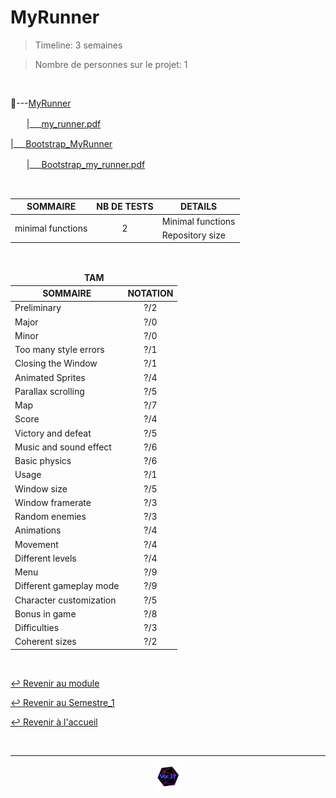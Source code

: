 # MyRunner

>Timeline: 3 semaines

>Nombre de personnes sur le projet: 1

<br>

📂---[MyRunner](https://github.com/Studio-17/Epitech-Subjects/tree/main/Semestre_1/B-MUL-100/MyRunner/My_Runner)

ㅤㅤ|___[my_runner.pdf](https://github.com/Studio-17/Epitech-Subjects/blob/main/Semestre_1/B-MUL-100/MyRunner/My_Runner/my_runner.pdf)

|___[Bootstrap_MyRunner](https://github.com/Studio-17/Epitech-Subjects/tree/main/Semestre_1/B-MUL-100/MyRunner/Bootstrap_MyRunner)

ㅤㅤ|___[Bootstrap_my_runner.pdf](https://github.com/Studio-17/Epitech-Subjects/blob/main/Semestre_1/B-MUL-100/MyRunner/Bootstrap_MyRunner/Bootstrap_my_runner.pdf)

<br>

<table align="center">
    <thead>
        <tr>
            <th>SOMMAIRE</th>
            <th>NB DE TESTS</th>
            <th>DETAILS</th>
        </tr>
    </thead>
    <tbody>
        <tr>
            <td rowspan="2">minimal functions</td>
            <td rowspan="2" style="text-align: center;">2</td>
            <td>Minimal functions</td>
        </tr>
        <tr>
            <td>Repository size</td>
        </tr>
    </tbody>
</table>

<br>

<table align="center">
    <thead>
    <tr>
            <td colspan="2" align="center"><strong>TAM</strong></td>
    </tr>
        <tr>
            <th>SOMMAIRE</th>
            <th>NOTATION</th>
        </tr>
    </thead>
    <tbody>
        <tr>
            <td rowspan="1">Preliminary</td>
            <td rowspan="1" style="text-align: center;">?/2</td>
        </tr>
        <tr>
            <td rowspan="1">Major</td>
            <td rowspan="1" style="text-align: center;">?/0</td>
        </tr>
        <tr>
            <td rowspan="1">Minor</td>
            <td rowspan="1" style="text-align: center;">?/0</td>
        </tr>
        <tr>
            <td rowspan="1">Too many style errors</td>
            <td rowspan="1" style="text-align: center;">?/1</td>
        </tr>
        <tr>
            <td rowspan="1">Closing the Window</td>
            <td rowspan="1" style="text-align: center;">?/1</td>
        </tr>
        <tr>
            <td rowspan="1">Animated Sprites</td>
            <td rowspan="1" style="text-align: center;">?/4</td>
        </tr>
        <tr>
            <td rowspan="1">Parallax scrolling</td>
            <td rowspan="1" style="text-align: center;">?/5</td>
        </tr>
        <tr>
            <td rowspan="1">Map</td>
            <td rowspan="1" style="text-align: center;">?/7</td>
        </tr>
        <tr>
            <td rowspan="1">Score</td>
            <td rowspan="1" style="text-align: center;">?/4</td>
        </tr>
        <tr>
            <td rowspan="1">Victory and defeat</td>
            <td rowspan="1" style="text-align: center;">?/5</td>
        </tr>
        <tr>
            <td rowspan="1">Music and sound effect</td>
            <td rowspan="1" style="text-align: center;">?/6</td>
        </tr>
        <tr>
            <td rowspan="1">Basic physics</td>
            <td rowspan="1" style="text-align: center;">?/6</td>
        </tr>
        <tr>
            <td rowspan="1">Usage</td>
            <td rowspan="1" style="text-align: center;">?/1</td>
        </tr>
        <tr>
            <td rowspan="1">Window size</td>
            <td rowspan="1" style="text-align: center;">?/5</td>
        </tr>
        <tr>
            <td rowspan="1">Window framerate</td>
            <td rowspan="1" style="text-align: center;">?/3</td>
        </tr>
        <tr>
            <td rowspan="1">Random enemies</td>
            <td rowspan="1" style="text-align: center;">?/3</td>
        </tr>
        <tr>
            <td rowspan="1">Animations</td>
            <td rowspan="1" style="text-align: center;">?/4</td>
        </tr>
        <tr>
            <td rowspan="1">Movement</td>
            <td rowspan="1" style="text-align: center;">?/4</td>
        </tr>
        <tr>
            <td rowspan="1">Different levels</td>
            <td rowspan="1" style="text-align: center;">?/4</td>
        </tr>
        <tr>
            <td rowspan="1">Menu</td>
            <td rowspan="1" style="text-align: center;">?/9</td>
        </tr>
        <tr>
            <td rowspan="1">Different gameplay mode</td>
            <td rowspan="1" style="text-align: center;">?/9</td>
        </tr>
        <tr>
            <td rowspan="1">Character customization</td>
            <td rowspan="1" style="text-align: center;">?/5</td>
        </tr>
        <tr>
            <td rowspan="1">Bonus in game</td>
            <td rowspan="1" style="text-align: center;">?/8</td>
        </tr>
        <tr>
            <td rowspan="1">Difficulties</td>
            <td rowspan="1" style="text-align: center;">?/3</td>
        </tr>
        <tr>
            <td rowspan="1">Coherent sizes</td>
            <td rowspan="1" style="text-align: center;">?/2</td>
        </tr>
    </tbody>
</table>

<br>

[↩️ Revenir au module](https://github.com/Studio-17/Epitech-Subjects/tree/main/Semestre_1/B-MUL-100)

[↩️ Revenir au Semestre_1](https://github.com/Studio-17/Epitech-Subjects/tree/main/Semestre_1)

[↩️ Revenir à l'accueil](https://github.com/Studio-17/Epitech-Subjects)

<br>

---

<div align="center">

<a href="https://github.com/Studio-17" target="_blank"><img src="../../../voc17.gif" width="40"></a>

</div>